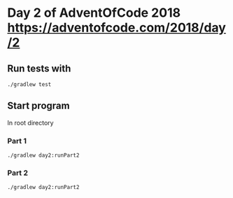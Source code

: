 # Day 2 of AdventOfCode 2018 https://adventofcode.com/2018/day/2

## Run tests with

```./gradlew test```

## Start program
In root directory
### Part 1
```./gradlew day2:runPart2```
### Part 2
```./gradlew day2:runPart2```